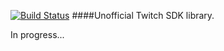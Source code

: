 [![Build Status](https://api.travis-ci.org/neok/Twitch-php-sdk.svg?branch=master)](https://travis-ci.org/neok/twitch-helper)
####Unofficial Twitch SDK library.

In progress...
